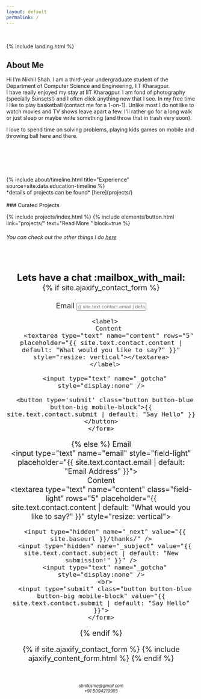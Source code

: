 ```yaml
---
layout: default
permalink: /
---
```

<br>

{% include landing.html %}





## **About Me**

Hi I'm Nikhil Shah. I am a third-year undergraduate student of the Department of Computer Science and Engineering, IIT Kharagpur. <br> 
I have really enjoyed my stay at IIT Kharagpur. I am fond of photography (specially Sunsets!) and I often click anything new that I see. In my free time I like to play basketball (contact me for a 1-on-1). Unlike most I do not like to watch movies and TV shows leave apart a few. I'll rather go for a long walk or just sleep or maybe write something (and throw that in trash very soon).<br>

I love to spend time on solving problems, playing kids games on mobile and throwing ball here and there. 

<br>
<br>
<br>
<br>
<br>


<div class="row">
{% include about/timeline.html title="Experience" source=site.data.education-timeline %}
</div >
*details of projects can be found* [here](projects/)

<br>
<br>
### Curated Projects      

{% include projects/index.html %}
{% include elements/button.html link="projects/" text="Read More " block=true %}
###### You can check out the other things I do [here](Random/)



<br>
<br>
<br>




<div style="text-align: center;font-size:180%;">
<b> Lets have a chat :mailbox_with_mail:</b>
</div>

<div style="text-align: center;font-size:140%;">
  {% if site.ajaxify_contact_form %}
  <br>
  <br>
    <form class="form-stacked">
      <label>
        Email
        <input type="text" name="email" class="field-light" placeholder="{{ site.text.contact.email | default: "Email Address" }}">
      </label>
        <br>
    
      <label>
        Content
        <textarea type="text" name="content" rows="5" placeholder="{{ site.text.contact.content | default: "What would you like to say?" }}" style="resize: vertical"></textarea>
      </label>
    
      <input type="text" name="_gotcha" style="display:none" />
    
      <button type='submit' class="button button-blue button-big mobile-block">{{ site.text.contact.submit | default: "Say Hello" }}</button>
    </form>
  {% else %}
    <form action="https://formspree.io/myynpjpw" method="POST" class="form-stacked">
      <label >
        Email
        <br>
        <input type="text" name="email" style="field-light" placeholder="{{ site.text.contact.email | default: "Email Address" }}">
      </label>
      <br>
      <label>
        Content
        <br>
        <textarea type="text" name="content" class="field-light" rows="5" placeholder="{{ site.text.contact.content | default: "What would you like to say?" }}" style="resize: vertical"></textarea>
      </label>
    
      <input type="hidden" name="_next" value="{{ site.baseurl }}/thanks/" />
      <input type="hidden" name="_subject" value="{{ site.text.contact.subject | default: "New submission!" }}" />
      <input type="text" name="_gotcha" style="display:none" />
      <br>
      <input type="submit" class="button button-blue button-big mobile-block" value="{{ site.text.contact.submit | default: "Say Hello" }}">
    </form>
  {% endif %}

 {% if site.ajaxify_contact_form %}
  {% include ajaxify_content_form.html %}
{% endif %}

</div>

<br>
<br>
<div align="center" style="font-size: 80%">
	<i>shnikisme@gmail.com</i><br>
	<i>+91 8094219905</i>
</div>

